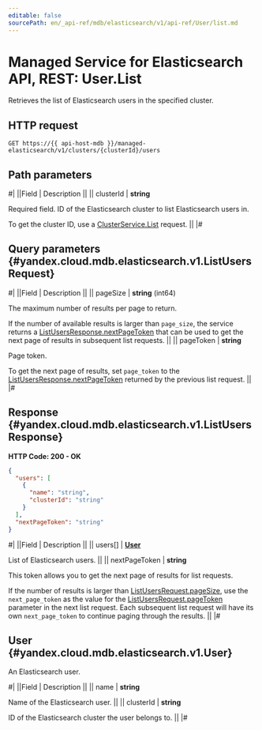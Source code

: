 ```yaml
---
editable: false
sourcePath: en/_api-ref/mdb/elasticsearch/v1/api-ref/User/list.md
---
```


# Managed Service for Elasticsearch API, REST: User.List

Retrieves the list of Elasticsearch users in the specified cluster.

## HTTP request

```
GET https://{{ api-host-mdb }}/managed-elasticsearch/v1/clusters/{clusterId}/users
```

## Path parameters

#|
||Field | Description ||
|| clusterId | **string**

Required field. ID of the Elasticsearch cluster to list Elasticsearch users in.

To get the cluster ID, use a [ClusterService.List](/docs/managed-elasticsearch/api-ref/Cluster/list#List) request. ||
|#

## Query parameters {#yandex.cloud.mdb.elasticsearch.v1.ListUsersRequest}

#|
||Field | Description ||
|| pageSize | **string** (int64)

The maximum number of results per page to return.

If the number of available results is larger than `page_size`, the service returns a [ListUsersResponse.nextPageToken](#yandex.cloud.mdb.elasticsearch.v1.ListUsersResponse) that can be used to get the next page of results in subsequent list requests. ||
|| pageToken | **string**

Page token.

To get the next page of results, set `page_token` to the [ListUsersResponse.nextPageToken](#yandex.cloud.mdb.elasticsearch.v1.ListUsersResponse) returned by the previous list request. ||
|#

## Response {#yandex.cloud.mdb.elasticsearch.v1.ListUsersResponse}

**HTTP Code: 200 - OK**

```json
{
  "users": [
    {
      "name": "string",
      "clusterId": "string"
    }
  ],
  "nextPageToken": "string"
}
```

#|
||Field | Description ||
|| users[] | **[User](#yandex.cloud.mdb.elasticsearch.v1.User)**

List of Elasticsearch users. ||
|| nextPageToken | **string**

This token allows you to get the next page of results for list requests.

If the number of results is larger than [ListUsersRequest.pageSize](#yandex.cloud.mdb.elasticsearch.v1.ListUsersRequest), use the `next_page_token` as the value for the [ListUsersRequest.pageToken](#yandex.cloud.mdb.elasticsearch.v1.ListUsersRequest) parameter in the next list request.
Each subsequent list request will have its own `next_page_token` to continue paging through the results. ||
|#

## User {#yandex.cloud.mdb.elasticsearch.v1.User}

An Elasticsearch user.

#|
||Field | Description ||
|| name | **string**

Name of the Elasticsearch user. ||
|| clusterId | **string**

ID of the Elasticsearch cluster the user belongs to. ||
|#